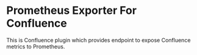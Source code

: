 # Prometheus Exporter For Confluence

This is Confluence plugin which provides endpoint to expose Confluence metrics to Prometheus.
